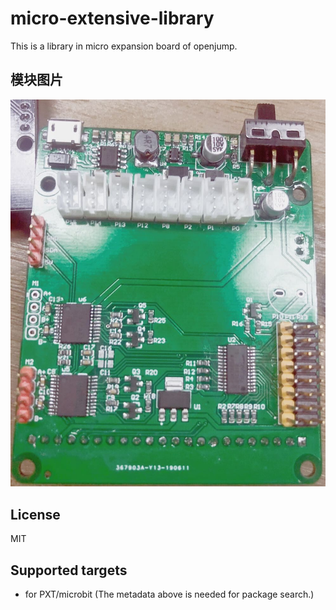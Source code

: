# micro-extensive-library

This is a library in micro expansion board of openjump.

## 模块图片
![pca9685_01](https://github.com/stick88/micro-extensive-library/blob/master/icon.jpg)

## License

MIT

## Supported targets

* for PXT/microbit
(The metadata above is needed for package search.)

